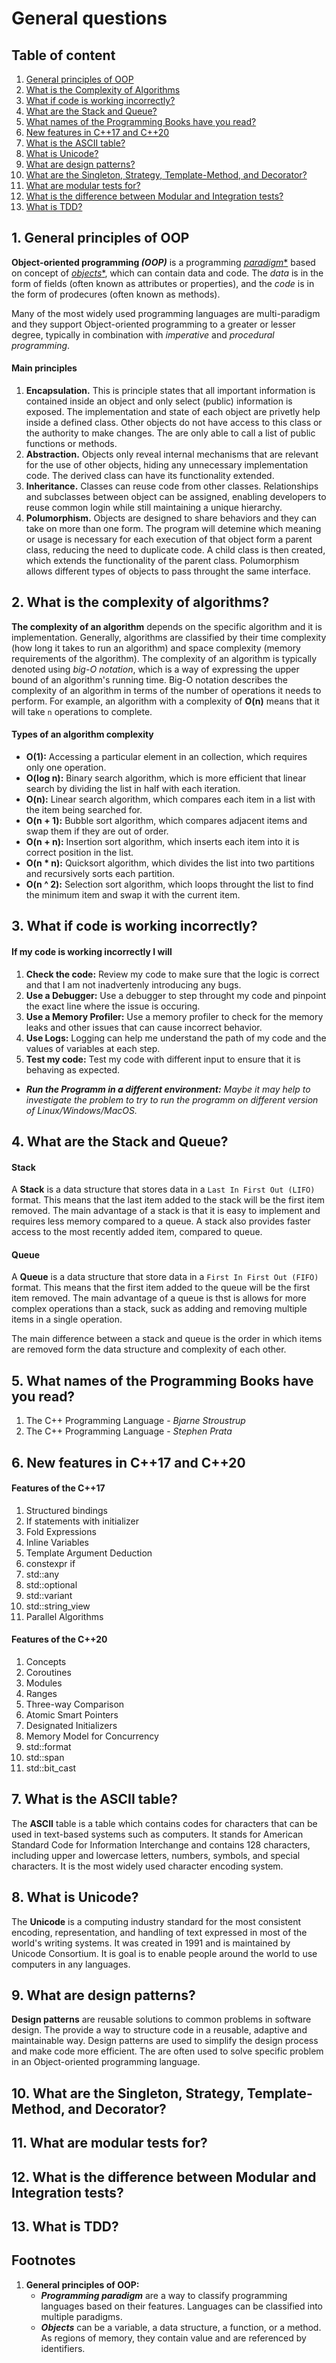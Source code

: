 # General questions

## Table of content

1. [General principles of OOP](#1-general-principles-of-oop)
2. [What is the Complexity of Algorithms](#2-what-is-the-complexity-of-algorithms)
3. [What if code is working incorrectly?](#3-what-if-code-is-working-incorrectly)
4. [What are the Stack and Queue?](#4-what-are-the-stack-and-queue)
5. [What names of the Programming Books have you read?](#5-what-names-of-the-programming-books-have-you-read)
6. [New features in C++17 and C++20](#6-new-features-in-c17-and-c20)
7. [What is the ASCII table?](#7-what-is-the-ascii-table)
8. [What is Unicode?](#8-what-is-unicode)
9. [What are design patterns?](#9-what-are-design-patterns)
10. [What are the Singleton, Strategy, Template-Method, and Decorator?](#10-what-are-the-singleton-strategy-template-method-and-decorator)
11. [What are modular tests for?](#11-what-are-modular-tests-for)
12. [What is the difference between Modular and Integration tests?](#12-what-is-the-difference-between-modular-and-integration-tests)
13. [What is TDD?](#13-what-is-tdd)

## 1. General principles of OOP

**Object-oriented programming *(OOP)*** is a programming [*paradigm**](#Footnotes) based on concept of [*objects**](#Footnotes),
which can contain data and code. The *data* is in the form of fields (often known as attributes or properties),
and the *code* is in the form of prodecures (often known as methods).

Many of the most widely used programming languages are multi-paradigm and they support Object-oriented programming to a greater or lesser degree,
typically in combination with *imperative* and *procedural programming*.

#### Main principles

1. **Encapsulation.** This is principle states that all important information is contained inside an object and only select (public) information is exposed.
    The implementation and state of each object are privetly help inside a defined class. Other objects do not have access to this class or the
    authority to make changes. The are only able to call a list of public functions or methods.
2. **Abstraction.** Objects only reveal internal mechanisms that are relevant for the use of other objects, hiding any unnecessary implementation code.
    The derived class can have its functionality extended.
3. **Inheritance.** Classes can reuse code from other classes. Relationships and subclasses between object can be assigned, enabling developers to reuse
    common login while still maintaining a unique hierarchy.
4. **Polumorphism.** Objects are designed to share behaviors and they can take on more than one form. The program will detemine which meaning or usage is
    necessary for each execution of that object form a parent class, reducing the need to duplicate code. A child class is then created, which extends the
    functionality of the parent class. Polumorphism allows different types of objects to pass throught the same interface.

## 2. What is the complexity of algorithms?

**The complexity of an algorithm** depends on the specific algorithm and it is implementation. Generally, algorithms are classified by their time complexity
(how long it takes to run an algorithm) and space complexity (memory requirements of the algorithm). The complexity of an algorithm is typically denoted using
*big-O notation*, which is a way of expressing the upper bound of an algorithm's running time. Big-O notation describes the complexity of an algorithm in terms
of the number of operations it needs to perform. For example, an algorithm with a complexity of **O(n)** means that it will take `n` operations to complete.

#### Types of an algorithm complexity

* **O(1):** Accessing a particular element in an collection, which requires only one operation.
* **O(log n):** Binary search algorithm, which is more efficient that linear search by dividing the list in half with each iteration. 
* **O(n):** Linear search algorithm, which compares each item in a list with the item being searched for.
* **O(n + 1):** Bubble sort algorithm, which compares adjacent items and swap them if they are out of order.
* **O(n + n):** Insertion sort algorithm, which inserts each item into it is correct position in the list.
* **O(n * n):** Quicksort algorithm, which divides the list into two partitions and recursively sorts each partition.
* **O(n ^ 2):** Selection sort algorithm, which loops throught the list to find the minimum item and swap it with the current item.

## 3. What if code is working incorrectly?

#### If my code is working incorrectly I will

1. **Check the code:** Review my code to make sure that the logic is correct and that I am not inadvertenly introducing any bugs.
2. **Use a Debugger:** Use a debugger to step throught my code and pinpoint the exact line where the issue is occuring.
3. **Use a Memory Profiler:** Use a memory profiler to check for the memory leaks and other issues that can cause incorrect behavior.
4. **Use Logs:** Logging can help me understand the path of my code and the values of variables at each step.
5. **Test my code:** Test my code with different input to ensure that it is behaving as expected.
* ***Run the Programm in a different environment:** Maybe it may help to investigate the problem to try to run the programm on different version of
Linux/Windows/MacOS.*

## 4. What are the Stack and Queue?

#### Stack

A **Stack** is a data structure that stores data in a `Last In First Out (LIFO)` format. This means that the last item added to the stack will be
the first item removed. The main advantage of a stack is that it is easy to implement and requires less memory compared to a queue. A stack
also provides faster access to the most recently added item, compared to queue.

#### Queue

A **Queue** is a data structure that store data in a `First In First Out (FIFO)` format. This means that the first item added to the queue will be
the first item removed. The main advantage of a queue is thst is allows for more complex operations than a stack, suck as adding and removing
multiple items in a single operation.

The main difference between a stack and queue is the order in which items are removed form the data structure and complexity of each other.

## 5. What names of the Programming Books have you read?

1. The C++ Programming Language - *Bjarne Stroustrup*
2. The C++ Programming Language - *Stephen Prata*

## 6. New features in C++17 and C++20

#### Features of the C++17

1. Structured bindings
2. If statements with initializer
3. Fold Expressions
4. Inline Variables
5. Template Argument Deduction
6. constexpr if
7. std::any
8. std::optional
9. std::variant
10. std::string_view
11. Parallel Algorithms

#### Features of the C++20

1. Concepts
2. Coroutines
3. Modules
4. Ranges
5. Three-way Comparison
6. Atomic Smart Pointers
7. Designated Initializers
8. Memory Model for Concurrency
9. std::format
10. std::span
11. std::bit_cast

## 7. What is the ASCII table?

The **ASCII** table is a table which contains codes for characters that can be used in text-based systems such as computers. It stands for American Standard Code for
Information Interchange and contains 128 characters, including upper and lowercase letters, numbers, symbols, and special characters. It is the most widely
used character encoding system.

## 8. What is Unicode?

The **Unicode** is a computing industry standard for the most consistent encoding, representation, and handling of text expressed in most of the world's writing
systems. It was created in 1991 and is maintained by Unicode Consortium. It is goal is to enable people around the world to use computers in any languages.

## 9. What are design patterns?

**Design patterns** are reusable solutions to common problems in software design. The provide a way to structure code in a reusable, adaptive and
maintainable way. Design patterns are used to simplify the design process and make code more efficient. The are often used to solve specific
problem in an Object-oriented programming language.

## 10. What are the Singleton, Strategy, Template-Method, and Decorator?

## 11. What are modular tests for?

## 12. What is the difference between Modular and Integration tests?

## 13. What is TDD?

## Footnotes

1. **General principles of OOP:**
    * ***Programming paradigm*** are a way to classify programming languages based on their features. Languages can be classified into multiple paradigms.
    * ***Objects*** can be a variable, a data structure, a function, or a method. As regions of memory, they contain value and are referenced by identifiers.

